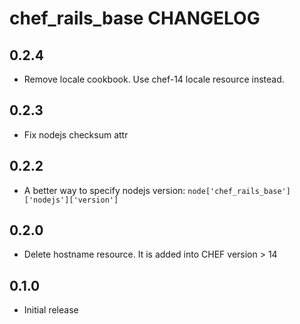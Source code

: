 chef_rails_base CHANGELOG
=====================

0.2.4
-----
- Remove locale cookbook. Use chef-14 locale resource instead.

0.2.3
-----
- Fix nodejs checksum attr

0.2.2
-----
- A better way to specify nodejs version: `node['chef_rails_base']['nodejs']['version']`

0.2.0
-----
- Delete hostname resource. It is added into CHEF version > 14

0.1.0
-----
- Initial release
